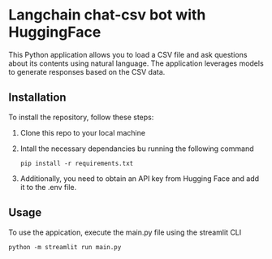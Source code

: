 # Langchain chat-csv bot with HuggingFace 

This Python application allows you to load a CSV file and ask questions about its contents using natural language. The application leverages models to generate responses based on the CSV data.

## Installation 
To install the repository, follow these steps: 
1. Clone this repo to your local machine
2. Intall the necessary dependancies bu running the following command

   `pip install -r requirements.txt`
4. Additionally, you need to obtain an API key from Hugging Face and add it to the .env file.


## Usage 
To use the appication, execute the main.py file using the streamlit CLI 
  
  `python -m streamlit run main.py`

